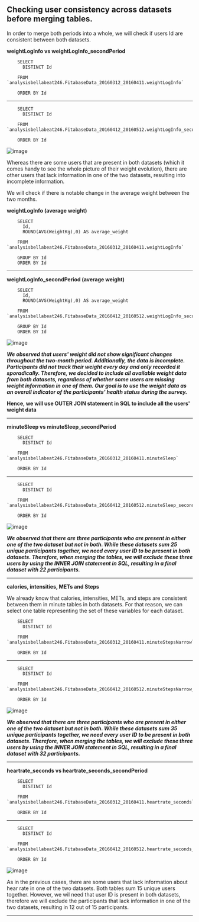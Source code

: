 ## Checking user consistency across datasets before merging tables.

In order to merge both periods into a whole, we will check if users Id are consistent between both datasets.

**weightLogInfo vs weightLogInfo_secondPeriod**

        SELECT 
          DISTINCT Id 
        
        FROM `analysisbellabeat246.FitabaseData_20160312_20160411.weightLogInfo` 
        
        ORDER BY Id 

---

        SELECT 
          DISTINCT Id 
        
        FROM `analysisbellabeat246.FitabaseData_20160412_20160512.weightLogInfo_secondPeriod` 
        
        ORDER BY Id



![image](https://github.com/user-attachments/assets/f94d8ec2-53b2-4619-b8d0-40741d8ce432)



Whereas there are some users that are present in both datasets (which it comes handy to see the whole picture of their weight evolution), there are other users that lack information in one of the two datasets, resulting into incomplete information. 

We will check if there is notable change in the average weight between the two months. 

**weightLogInfo (average weight)**

        SELECT  
          Id,
          ROUND(AVG(WeightKg),0) AS average_weight
        
        FROM `analysisbellabeat246.FitabaseData_20160312_20160411.weightLogInfo` 
        
        GROUP BY Id
        ORDER BY Id
        
----

**weightLogInfo_secondPeriod (average weight)**

        SELECT  
          Id,
          ROUND(AVG(WeightKg),0) AS average_weight
        
        FROM `analysisbellabeat246.FitabaseData_20160412_20160512.weightLogInfo_secondPeriod`  
        
        GROUP BY Id
        ORDER BY Id


![image](https://github.com/user-attachments/assets/3d826a99-4f3f-4c17-b79d-6127b3f760ac)


***We observed that users' weight did not show significant changes throughout the two-month period. Additionally, the data is incomplete. Participants did not track their weight every day and only recorded it sporadically. Therefore, we decided to include all available weight data from both datasets, regardless of whether some users are missing weight information in one of them. Our goal is to use the weight data as an overall indicator of the participants' health status during the survey.***

**Hence, we will use OUTER JOIN statement in SQL to include all the users' weight data**

---


**minuteSleep vs minuteSleep_secondPeriod**

        SELECT  
          DISTINCT Id
        
        FROM `analysisbellabeat246.FitabaseData_20160312_20160411.minuteSleep` 
        
        ORDER BY Id

---
        SELECT  
          DISTINCT Id
        
        FROM `analysisbellabeat246.FitabaseData_20160412_20160512.minuteSleep_secondPeriod` 
        
        ORDER BY Id


![image](https://github.com/user-attachments/assets/e2b8e975-35c7-468f-b6ec-ff268432ba0e)



***We observed that there are three participants who are present in either one of the two dataset but not in both. While these datasets sum 25 unique participants together, we need every user ID to be present in both datasets. Therefore, when merging the tables, we will exclude these three users by using the INNER JOIN statement in SQL, resulting in a final dataset with 22 participants.***

---

**calories, intensities, METs and Steps**

We already know that calories, intensities, METs, and steps are consistent between them in minute tables in both datasets. For that reason, we can select one table representing the set of these variables for each dataset. 

        SELECT 
          DISTINCT Id 
        
        FROM `analysisbellabeat246.FitabaseData_20160312_20160411.minuteStepsNarrow` 
        
        ORDER BY Id

---

        SELECT 
          DISTINCT Id 
        
        FROM `analysisbellabeat246.FitabaseData_20160412_20160512.minuteStepsNarrow_secondPeriod` 
        
        ORDER BY Id



![image](https://github.com/user-attachments/assets/11b3cc39-cf1a-4987-8f13-e2713f3773c2)

***We observed that there are three participants who are present in either one of the two dataset but not in both. While these datasets sum 35 unique participants together, we need every user ID to be present in both datasets. Therefore, when merging the tables, we will exclude these three users by using the INNER JOIN statement in SQL, resulting in a final dataset with 32 participants.***


---

**heartrate_seconds vs heartrate_seconds_secondPeriod**

        SELECT
          DISTINCT Id
        
        FROM `analysisbellabeat246.FitabaseData_20160312_20160411.heartrate_seconds`
        
        ORDER BY Id

---

        SELECT  
          DISTINCT Id
        
        FROM `analysisbellabeat246.FitabaseData_20160412_20160512.heartrate_seconds_secondPeriod`
         
        ORDER BY Id


![image](https://github.com/user-attachments/assets/277aa88f-284a-493d-a67d-58443d8c5986)

As in the previous cases, there are some users that lack information about hear rate in one of the two datasets. Both tables sum 15 unique users together. However, we wil need that user ID is present in both datasets, therefore we will exclude the participants that lack information in one of the two datasets, resulting in 12 out of 15 participants.


---
